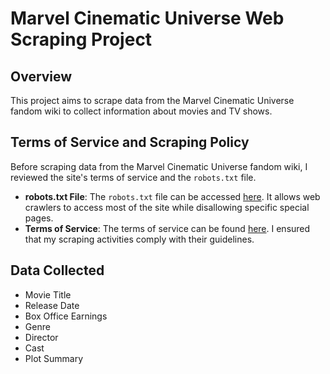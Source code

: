# Marvel Cinematic Universe Web Scraping Project

## Overview
This project aims to scrape data from the Marvel Cinematic Universe fandom wiki to collect information about movies and TV shows.

## Terms of Service and Scraping Policy
Before scraping data from the Marvel Cinematic Universe fandom wiki, I reviewed the site's terms of service and the `robots.txt` file.

- **robots.txt File**: The `robots.txt` file can be accessed [here](https://marvelcinematicuniverse.fandom.com/robots.txt). It allows web crawlers to access most of the site while disallowing specific special pages.
- **Terms of Service**: The terms of service can be found [here](https://www.fandom.com/terms). I ensured that my scraping activities comply with their guidelines.


## Data Collected
- Movie Title
- Release Date
- Box Office Earnings
- Genre
- Director
- Cast
- Plot Summary
